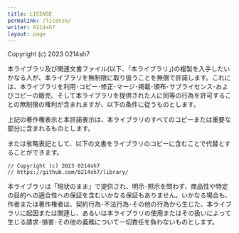```yaml
---
title: LICENSE
permalink: /license/
writer: 0214sh7
layout: page
---
```


Copyright (c) 2023 0214sh7

本ライブラリ及び関連文書ファイル(以下、「本ライブラリ」)の複製を入手したいかなる人が、本ライブラリを無制限に取り扱うことを無償で許諾します。これには、本ライブラリを利用･コピー･修正･マージ･掲載･頒布･サブライセンス･およびコピーの販売、そして本ライブラリを提供された人に同等の行為を許可することの無制限の権利が含まれますが、以下の条件に従うものとします。

上記の著作権表示と本許諾表示は、本ライブラリのすべてのコピーまたは重要な部分に含まれるものとします。

または省略表記として、以下の文書をライブラリのコピーに含むことで代替とすることができます。
```
// Copyright (c) 2023 0214sh7
// https://github.com/0214sh7/library/
```

本ライブラリは「現状のまま」で提供され、明示･黙示を問わず、商品性や特定の目的への適合性への保証を含むいかなる保証もありません。いかなる場合も、作者または著作権者は、契約行為･不法行為･その他の行為から生じた、本ライブラリに起因または関連し、あるいは本ライブラリの使用またはその扱いによって生じる請求･損害･その他の義務について一切責任を負わないものとします。
